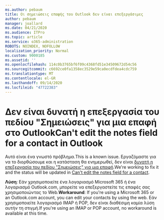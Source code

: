 ```yaml
---
ms.author: pebaum
title: Οι σημειώσεις επαφής του Outlook δεν είναι επεξεργάσιμες
author: pebaum
manager: joallard
ms.date: 04/21/2020
ms.audience: ITPro
ms.topic: article
ms.service: o365-administration
ROBOTS: NOINDEX, NOFOLLOW
localization_priority: Normal
ms.custom: 9000185
ms.assetid: ''
ms.openlocfilehash: 114c0b3765bf6f09c4368fd51e34509672d54c56
ms.sourcegitcommit: c6692ce0fa1358ec3529e59ca0ecdfdea4cdc759
ms.translationtype: MT
ms.contentlocale: el-GR
ms.lasthandoff: 09/14/2020
ms.locfileid: "47722383"
---
```

# <a name="cant-edit-the-notes-field-for-a-contact-in-outlook"></a><span data-ttu-id="99469-102">Δεν είναι δυνατή η επεξεργασία του πεδίου "Σημειώσεις" για μια επαφή στο Outlook</span><span class="sxs-lookup"><span data-stu-id="99469-102">Can't edit the notes field for a contact in Outlook</span></span>
<span data-ttu-id="99469-103">Αυτό είναι ένα γνωστό πρόβλημα.</span><span class="sxs-lookup"><span data-stu-id="99469-103">This is a known issue.</span></span> <span data-ttu-id="99469-104">Εργαζόμαστε για να το διορθώσουμε και η κατάσταση θα ενημερωθεί, δεν είναι [δυνατή η επεξεργασία του πεδίου "Σημειώσεις" για μια επαφή](https://support.office.com/article/fb8394ce-04ce-48b5-bae4-be46f77f10fe).</span><span class="sxs-lookup"><span data-stu-id="99469-104">We're working to fix it and the status will be updated in [Can't edit the notes field for a contact](https://support.office.com/article/fb8394ce-04ce-48b5-bae4-be46f77f10fe).</span></span>

<span data-ttu-id="99469-105">**Λύση**: Εάν χρησιμοποιείτε ένα λογαριασμό Microsoft 365 ή ένα λογαριασμό Outlook.com, μπορείτε να επεξεργαστείτε τις επαφές σας χρησιμοποιώντας το Web.</span><span class="sxs-lookup"><span data-stu-id="99469-105">**Workaround**: If you're using a Microsoft 365 or an Outlook.com account, you can edit your contacts by using the web.</span></span> <span data-ttu-id="99469-106">Εάν χρησιμοποιείτε λογαριασμό IMAP ή POP, δεν είναι διαθέσιμη καμία λύση αυτήν τη στιγμή.</span><span class="sxs-lookup"><span data-stu-id="99469-106">If you're using an IMAP or POP account, no workaround is available at this time.</span></span>